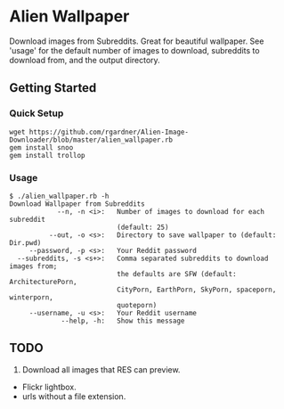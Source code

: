 # Alien Wallpaper
Download images from Subreddits. Great for beautiful wallpaper. See 'usage' for
the default number of images to download, subreddits to download from, and the
output directory.

## Getting Started
### Quick Setup
```
wget https://github.com/rgardner/Alien-Image-Downloader/blob/master/alien_wallpaper.rb
gem install snoo
gem install trollop
```

### Usage
```
$ ./alien_wallpaper.rb -h
Download Wallpaper from Subreddits
            --n, -n <i>:   Number of images to download for each subreddit
                           (default: 25)
          --out, -o <s>:   Directory to save wallpaper to (default: Dir.pwd)
     --password, -p <s>:   Your Reddit password
  --subreddits, -s <s+>:   Comma separated subreddits to download images from;
                           the defaults are SFW (default: ArchitecturePorn,
                           CityPorn, EarthPorn, SkyPorn, spaceporn, winterporn,
                           quoteporn)
     --username, -u <s>:   Your Reddit username
             --help, -h:   Show this message
```

## TODO
1. Download all images that RES can preview.
  - Flickr lightbox.
  - urls without a file extension.
